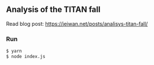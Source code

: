 ## Analysis of the TITAN fall

Read blog post:
https://jeiwan.net/posts/analisys-titan-fall/

### Run

```sh
$ yarn
$ node index.js
```
